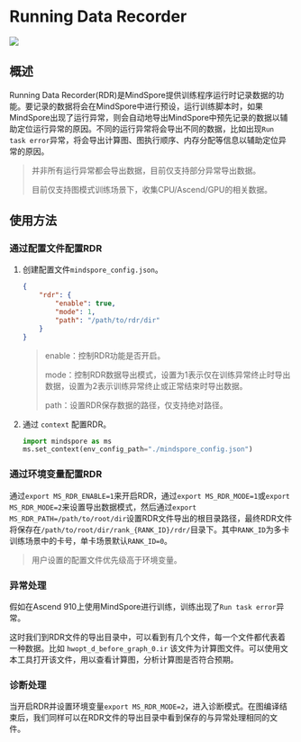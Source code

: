# Running Data Recorder

<a href="https://gitee.com/mindspore/docs/blob/r2.1/tutorials/experts/source_zh_cn/debug/rdr.md" target="_blank"><img src="https://mindspore-website.obs.cn-north-4.myhuaweicloud.com/website-images/r2.1/resource/_static/logo_source.png"></a>

## 概述

Running Data Recorder(RDR)是MindSpore提供训练程序运行时记录数据的功能。要记录的数据将会在MindSpore中进行预设，运行训练脚本时，如果MindSpore出现了运行异常，则会自动地导出MindSpore中预先记录的数据以辅助定位运行异常的原因。不同的运行异常将会导出不同的数据，比如出现`Run task error`异常，将会导出计算图、图执行顺序、内存分配等信息以辅助定位异常的原因。

> 并非所有运行异常都会导出数据，目前仅支持部分异常导出数据。
>
> 目前仅支持图模式训练场景下，收集CPU/Ascend/GPU的相关数据。

## 使用方法

### 通过配置文件配置RDR

1. 创建配置文件`mindspore_config.json`。

    ```json
    {
        "rdr": {
            "enable": true,
            "mode": 1,
            "path": "/path/to/rdr/dir"
        }
    }
    ```

    > enable：控制RDR功能是否开启。
    >
    > mode：控制RDR数据导出模式，设置为1表示仅在训练异常终止时导出数据，设置为2表示训练异常终止或正常结束时导出数据。
    >
    > path：设置RDR保存数据的路径，仅支持绝对路径。

2. 通过 `context` 配置RDR。

    ```python
    import mindspore as ms
    ms.set_context(env_config_path="./mindspore_config.json")
    ```

### 通过环境变量配置RDR

通过`export MS_RDR_ENABLE=1`来开启RDR，通过`export MS_RDR_MODE=1`或`export MS_RDR_MODE=2`来设置导出数据模式，然后通过`export MS_RDR_PATH=/path/to/root/dir`设置RDR文件导出的根目录路径，最终RDR文件将保存在`/path/to/root/dir/rank_{RANK_ID}/rdr/`目录下。其中`RANK_ID`为多卡训练场景中的卡号，单卡场景默认`RANK_ID=0`。

> 用户设置的配置文件优先级高于环境变量。

### 异常处理

假如在Ascend 910上使用MindSpore进行训练，训练出现了`Run task error`异常。

这时我们到RDR文件的导出目录中，可以看到有几个文件，每一个文件都代表着一种数据。比如 `hwopt_d_before_graph_0.ir` 该文件为计算图文件。可以使用文本工具打开该文件，用以查看计算图，分析计算图是否符合预期。

### 诊断处理

当开启RDR并设置环境变量`export MS_RDR_MODE=2`，进入诊断模式。在图编译结束后，我们同样可以在RDR文件的导出目录中看到保存的与异常处理相同的文件。
